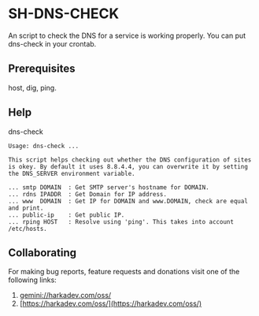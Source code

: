 # SH-DNS-CHECK

An script to check the DNS for a service is working
properly. You can put dns-check in your crontab.

## Prerequisites

host, dig, ping.

## Help

dns-check

    Usage: dns-check ...
    
    This script helps checking out whether the DNS configuration of sites
    is okey. By default it uses 8.8.4.4, you can overwrite it by setting
    the DNS_SERVER environment variable.
    
    ... smtp DOMAIN  : Get SMTP server's hostname for DOMAIN.
    ... rdns IPADDR  : Get Domain for IP address.
    ... www  DOMAIN  : Get IP for DOMAIN and www.DOMAIN, check are equal and print.
    ... public-ip    : Get public IP.
    ... rping HOST   : Resolve using 'ping'. This takes into account /etc/hosts.

## Collaborating

For making bug reports, feature requests and donations visit
one of the following links:

1. [gemini://harkadev.com/oss/](gemini://harkadev.com/oss/)
2. [https://harkadev.com/oss/](https://harkadev.com/oss/)


